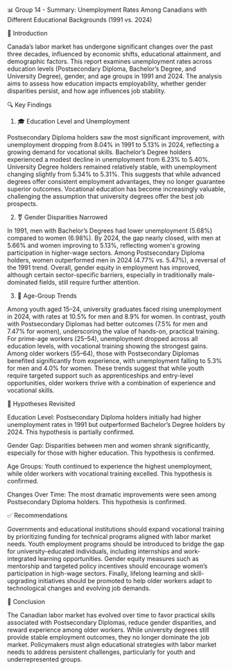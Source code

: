 📊 Group 14 - Summary: Unemployment Rates Among Canadians with Different Educational Backgrounds (1991 vs. 2024)

📌 Introduction

Canada’s labor market has undergone significant changes over the past three decades, influenced by economic shifts, educational attainment, and demographic factors. This report examines unemployment rates across education levels (Postsecondary Diploma, Bachelor’s Degree, and University Degree), gender, and age groups in 1991 and 2024. The analysis aims to assess how education impacts employability, whether gender disparities persist, and how age influences job stability.

🔍 Key Findings

1. 🎓 Education Level and Unemployment

Postsecondary Diploma holders saw the most significant improvement, with unemployment dropping from 8.04% in 1991 to 5.13% in 2024, reflecting a growing demand for vocational skills. Bachelor’s Degree holders experienced a modest decline in unemployment from 6.23% to 5.40%. University Degree holders remained relatively stable, with unemployment changing slightly from 5.34% to 5.31%. This suggests that while advanced degrees offer consistent employment advantages, they no longer guarantee superior outcomes. Vocational education has become increasingly valuable, challenging the assumption that university degrees offer the best job prospects.

2. ⚧ Gender Disparities Narrowed

In 1991, men with Bachelor’s Degrees had lower unemployment (5.68%) compared to women (6.98%). By 2024, the gap nearly closed, with men at 5.66% and women improving to 5.13%, reflecting women's growing participation in higher-wage sectors. Among Postsecondary Diploma holders, women outperformed men in 2024 (4.77% vs. 5.47%), a reversal of the 1991 trend. Overall, gender equity in employment has improved, although certain sector-specific barriers, especially in traditionally male-dominated fields, still require further attention.

3. 👥 Age-Group Trends

Among youth aged 15–24, university graduates faced rising unemployment in 2024, with rates at 10.5% for men and 8.9% for women. In contrast, youth with Postsecondary Diplomas had better outcomes (7.5% for men and 7.47% for women), underscoring the value of hands-on, practical training. For prime-age workers (25–54), unemployment dropped across all education levels, with vocational training showing the strongest gains. Among older workers (55–64), those with Postsecondary Diplomas benefited significantly from experience, with unemployment falling to 5.3% for men and 4.0% for women. These trends suggest that while youth require targeted support such as apprenticeships and entry-level opportunities, older workers thrive with a combination of experience and vocational skills.

🧠 Hypotheses Revisited

Education Level: Postsecondary Diploma holders initially had higher unemployment rates in 1991 but outperformed Bachelor’s Degree holders by 2024. This hypothesis is partially confirmed.

Gender Gap: Disparities between men and women shrank significantly, especially for those with higher education. This hypothesis is confirmed.

Age Groups: Youth continued to experience the highest unemployment, while older workers with vocational training excelled. This hypothesis is confirmed.

Changes Over Time: The most dramatic improvements were seen among Postsecondary Diploma holders. This hypothesis is confirmed.

✅ Recommendations

Governments and educational institutions should expand vocational training by prioritizing funding for technical programs aligned with labor market needs. Youth employment programs should be introduced to bridge the gap for university-educated individuals, including internships and work-integrated learning opportunities. Gender equity measures such as mentorship and targeted policy incentives should encourage women’s participation in high-wage sectors. Finally, lifelong learning and skill-upgrading initiatives should be promoted to help older workers adapt to technological changes and evolving job demands.

🧾 Conclusion

The Canadian labor market has evolved over time to favor practical skills associated with Postsecondary Diplomas, reduce gender disparities, and reward experience among older workers. While university degrees still provide stable employment outcomes, they no longer dominate the job market. Policymakers must align educational strategies with labor market needs to address persistent challenges, particularly for youth and underrepresented groups.
